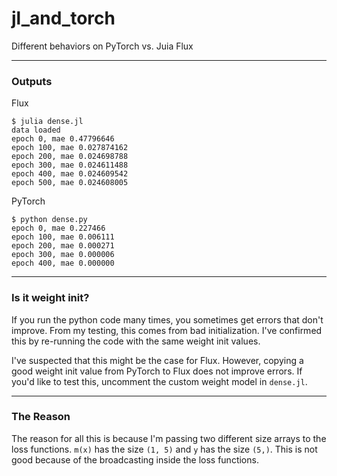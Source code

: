 # jl_and_torch

Different behaviors on PyTorch vs. Juia Flux

---

### Outputs

Flux
```
$ julia dense.jl
data loaded
epoch 0, mae 0.47796646
epoch 100, mae 0.027874162
epoch 200, mae 0.024698788
epoch 300, mae 0.024611488
epoch 400, mae 0.024609542
epoch 500, mae 0.024608005
```

PyTorch
```
$ python dense.py
epoch 0, mae 0.227466
epoch 100, mae 0.006111
epoch 200, mae 0.000271
epoch 300, mae 0.000006
epoch 400, mae 0.000000
```

---

### Is it weight init?

If you run the python code many times, you sometimes get errors that don't improve.
From my testing, this comes from bad initialization.
I've confirmed this by re-running the code with the same weight init values.

I've suspected that this might be the case for Flux.
However, copying a good weight init value from PyTorch to Flux does not improve errors.
If you'd like to test this, uncomment the custom weight model in `dense.jl`.

---

### The Reason

The reason for all this is because I'm passing two different size arrays to the loss functions.
`m(x)` has the size `(1, 5)` and `y` has the size `(5,)`.
This is not good because of the broadcasting inside the loss functions.
